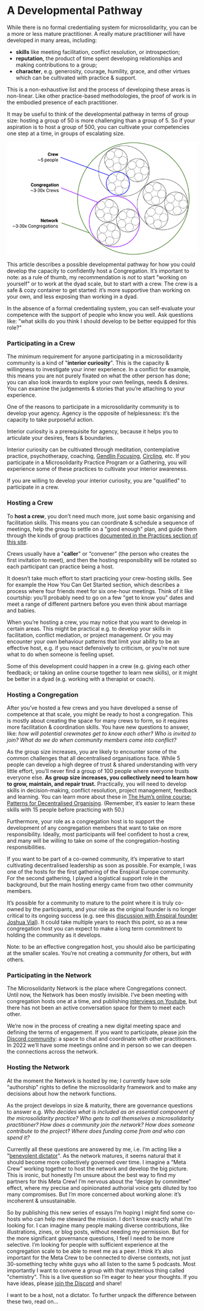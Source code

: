 # A Developmental Pathway

While there is no formal credentialing system for microsolidarity, you can be a more or less mature practitioner. A really mature practitioner will have developed in many areas, including:

* **skills** like meeting facilitation, conflict resolution, or introspection;
* **reputation**, the product of time spent developing relationships and making contributions to a group;
* **character**, e.g. generosity, courage, humility, grace, and other virtues which can be cultivated with practice & support.

This is a non-exhaustive list and the process of developing these areas is non-linear. Like other practice-based methodologies, the proof of work is in the embodied presence of each practitioner.

It may be useful to think of the developmental pathway in terms of group size: hosting a group of 50 is more challenging than a group of 5. So if your aspiration is to host a group of 500, you can cultivate your competencies one step at a time, in groups of escalating size.

![nested scales of microsolidarity](<../.gitbook/assets/nested scales of microsolidarity (1).png>)

This article describes a possible developmental pathway for how you could develop the capacity to confidently host a Congregation. It’s important to note: as a rule of thumb, my recommendation is _not_ to start "working on yourself" or to work at the dyad scale, but to start with a crew. The crew is a safe & cozy container to get started: it’s more supportive than working on your own, and less exposing than working in a dyad.

In the absence of a formal credentialing system, you can self-evaluate your competence with the support of people who know you well. Ask questions like: "what skills do you think I should develop to be better equipped for this role?"

### **Participating in a Crew**

The minimum requirement for anyone participating in a microsolidarity community is a kind of "**interior curiosity**". This is the capacity & willingness to investigate your inner experience. In a conflict for example, this means you are not purely fixated on what the other person has done; you can also look inwards to explore your own feelings, needs & desires. You can examine the judgements & stories that you’re attaching to your experience.

One of the reasons to participate in a microsolidarity community is to develop your agency. Agency is the opposite of helplessness: it’s the capacity to take purposeful action.

Interior curiosity is a prerequisite for agency, because it helps you to articulate your desires, fears & boundaries.

Interior curiosity can be cultivated through meditation, contemplative practice, psychotherapy, coaching, [Gendlin Focusing](https://focusing.org/felt-sense/learning-focusing), [Circling](https://tasshin.com/blog/what-is-circling/), etc. If you participate in a Microsolidarity Practice Program or a Gathering, you will experience some of these practices to cultivate your interior awareness.

If you are willing to develop your interior curiosity, you are "qualified" to participate in a crew.

### **Hosting a Crew**

To **host a crew**, you don’t need much more, just some basic organising and facilitation skills. This means you can coordinate & schedule a sequence of meetings, help the group to settle on a "good enough" plan, and guide them through the kinds of group practices [documented in the Practices section of this site](../practices/crewing.md).

Crews usually have a "**caller**" or “convener” (the person who creates the first invitation to meet), and then the hosting responsibility will be rotated so each participant can practice being a host.

It doesn’t take much effort to start practicing your crew-hosting skills. See for example the How You Can Get Started section, which describes a process where four friends meet for six one-hour meetings. Think of it like courtship: you’ll probably need to go on a few "get to know you" dates and meet a range of different partners before you even think about marriage and babies.

When you’re hosting a crew, you may notice that you want to develop in certain areas. This might be practical e.g. to develop your skills in facilitation, conflict mediation, or project management. Or you may encounter your own behaviour patterns that limit your ability to be an effective host, e.g. if you react defensively to criticism, or you’re not sure what to do when someone is feeling upset.

Some of this development could happen in a crew (e.g. giving each other feedback; or taking an online course together to learn new skills), or it might be better in a dyad (e.g. working with a therapist or coach).

### **Hosting a Congregation**

After you’ve hosted a few crews and you have developed a sense of competence at that scale, you might be ready to host a congregation. This is mostly about creating the space for many crews to form, so it requires more facilitation & coordination skills. You have new questions to answer, like: _how will potential crewmates get to know each other? Who is invited to join? What do we do when community members come into conflict?_

As the group size increases, you are likely to encounter some of the common challenges that all decentralised organisations face. While 5 people can develop a high degree of trust & shared understanding with very little effort, you’ll never find a group of 100 people where everyone trusts everyone else. **As group size increases, you collectively need to learn how to grow, maintain, and repair trust.** Practically, you will need to develop skills in decision-making, conflict resolution, project management, feedback and learning. You can learn more about these in [The Hum’s online course: Patterns for Decentralised Organising](https://bit.ly/3A84BXO). (Remember, it’s easier to learn these skills with 15 people before practicing with 50.)

Furthermore, your role as a congregation host is to support the development of any congregation members that want to take on more responsibility. Ideally, most participants will feel confident to host a crew, and many will be willing to take on some of the congregation-hosting responsibilities.

If you want to be part of a co-owned community, it’s imperative to start cultivating decentralised leadership as soon as possible. For example, I was one of the hosts for the first gathering of the Enspiral Europe community. For the second gathering, I played a logistical support role in the background, but the main hosting energy came from two other community members.

It’s possible for a community to mature to the point where it is truly co-owned by the participants, and your role as the original founder is no longer critical to its ongoing success (e.g. see this [discussion with Enspiral founder Joshua Vial](https://www.youtube.com/watch?v=1\_3OxvUkPPo)). It could take multiple years to reach this point, so as a new congregation host you can expect to make a long term commitment to holding the community as it develops.

Note: to be an effective congregation host, you should also be participating at the smaller scales. You’re not creating a community _for_ others, but _with_ others.

### **Participating in the Network**

The Microsolidarity Network is the place where Congregations connect. Until now, the Network has been mostly invisible. I’ve been meeting with congregation hosts one at a time, and publishing [interviews on Youtube](https://www.youtube.com/playlist?list=PLhAtJq9uAnRHYyUKI4sX03FHLpCkclFDA), but there has not been an active conversation space for them to meet each other.

We’re now in the process of creating a new digital meeting space and defining the terms of engagement. If you want to participate, please join the [Discord community](https://discord.gg/Kp2xVuSFAX): a space to chat and coordinate with other practitioners. In 2022 we’ll have some meetings online and in person so we can deepen the connections across the network.

### **Hosting the Network**

At the moment the Network is hosted by me; I currently have sole "authorship" rights to define the microsolidarity framework and to make any decisions about how the network functions.

As the project develops in size & maturity, there are governance questions to answer e.g. _Who decides what is included as an essential component of the microsolidarity practice? Who gets to call themselves a microsolidarity practitioner? How does a community join the network? How does someone contribute to the project? Where does funding come from and who can spend it?_

Currently all these questions are answered by me, i.e. I’m acting like a "[benevolent dictator](https://communityrule.info/create/?r=1619810752488)". As the network matures, it seems natural that it should become more collectively governed over time. I imagine a “Meta Crew” working together to host the network and develop the big picture. This is ironic, but honestly I’m unsure about the best way to find my partners for this Meta Crew! I’m nervous about the “design by committee” effect, where my precise and opinionated authorial voice gets diluted by too many compromises. But I’m more concerned about working alone: it’s incoherent & unsustainable.

So by publishing this new series of essays I’m hoping I might find some co-hosts who can help me steward the mission. I don’t know exactly what I’m looking for. I can imagine many people making diverse contributions, like illustrations, zines, or blog posts, without needing my permission. But for the more significant governance questions, I feel I need to be more selective. I’m looking for people with sufficient experience at the congregation scale to be able to meet me as a peer. I think it’s also important for the Meta Crew to be connected to diverse contexts, not just 30-something techy white guys who all listen to the same 5 podcasts. Most importantly I want to convene a group with that mysterious thing called "chemistry". This is a live question so I’m eager to hear your thoughts. If you have ideas, please [join the Discord](https://discord.gg/Kp2xVuSFAX) and share!

I want to be a host, not a dictator. To further unpack the difference between these two, read on...
